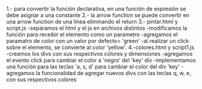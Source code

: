 1.- para convertir la función declarativa, en una función de expresión se debe asignar a una constante
2.- la arrow function se puede convertir en una arrow function de una línea eliminando el return 
3.- pintar.html y script.js
    -separamos el html y el js en archivos distintos
    -modificamos la función para receibir el elemento como un parametro
    -agregamos el paramatro de color con un valor por defecto= 'green'
    -al realizar un click sobre el elemento, se convierte al color 'yellow'.
4.-colores.html y script1.js
    -creamos los divs con sus respectivos colores y dimensiones
    -agregamos el evento click para cambiar el color a 'negro' del 'key' div 
    -implementamos una función para las teclas 'a, s, d' para cambiar el color del div 'key'
    -agregamos la funcionalidad de agregar nuevos divs con las teclas q, w, e, con sus respectivos colores